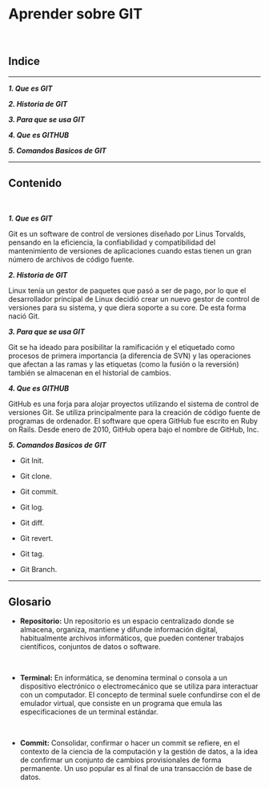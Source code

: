 # **Aprender sobre GIT**
<br>

## **Indice**
<hr>

***1. Que es GIT***

***2. Historia de GIT***

***3. Para que se usa GIT***

***4. Que es GITHUB***

***5. Comandos Basicos de GIT***
<hr>

## **Contenido**
<br>

***1. Que es GIT***

Git es un software de control de versiones diseñado por Linus Torvalds, pensando en la eficiencia, la confiabilidad y compatibilidad del mantenimiento de versiones de aplicaciones cuando estas tienen un gran número de archivos de código fuente.
<br>

***2. Historia de GIT***

Linux tenía un gestor de paquetes que pasó a ser de pago, por lo que el desarrollador principal de Linux decidió crear un nuevo gestor de control de versiones para su sistema, y que diera soporte a su core. De esta forma nació Git.
<br>

***3. Para que se usa GIT***

Git se ha ideado para posibilitar la ramificación y el etiquetado como procesos de primera importancia (a diferencia de SVN) y las operaciones que afectan a las ramas y las etiquetas (como la fusión o la reversión) también se almacenan en el historial de cambios.
<br>

***4. Que es GITHUB***

GitHub es una forja para alojar proyectos utilizando el sistema de control de versiones Git. Se utiliza principalmente para la creación de código fuente de programas de ordenador. El software que opera GitHub fue escrito en Ruby on Rails. Desde enero de 2010, GitHub opera bajo el nombre de GitHub, Inc.
<br>

***5. Comandos Basicos de GIT***

- Git Init. 

- Git clone. 

- Git commit. 

- Git log. 

- Git diff. 

- Git revert. 

- Git tag. 

- Git Branch.
<hr>

## **Glosario**

- **Repositorio:** Un repositorio es un espacio centralizado donde se almacena, organiza, mantiene y difunde información digital, habitualmente archivos informáticos, que pueden contener trabajos científicos, conjuntos de datos o software.
<br>

- **Terminal:** En informática, se denomina terminal o consola a un dispositivo electrónico o electromecánico que se utiliza para interactuar con un computador. El concepto de terminal suele confundirse con el de emulador virtual, que consiste en un programa que emula las especificaciones de un terminal estándar.
<br>

- **Commit:** Consolidar, confirmar​ o hacer un commit se refiere, en el contexto de la ciencia de la computación y la gestión de datos, a la idea de confirmar un conjunto de cambios provisionales de forma permanente. Un uso popular es al final de una transacción de base de datos.
